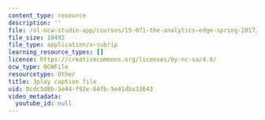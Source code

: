```yaml
---
content_type: resource
description: ''
file: /ol-ocw-studio-app/courses/15-071-the-analytics-edge-spring-2017/0cdc5d8b5e44f92e64fb5e41dba33643_Cfx7hyAoGL4.srt
file_size: 10492
file_type: application/x-subrip
learning_resource_types: []
license: https://creativecommons.org/licenses/by-nc-sa/4.0/
ocw_type: OCWFile
resourcetype: Other
title: 3play caption file
uid: 0cdc5d8b-5e44-f92e-64fb-5e41dba33643
video_metadata:
  youtube_id: null
---
```

